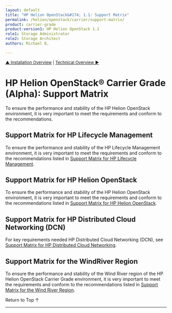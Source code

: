 ```yaml
---
layout: default
title: "HP Helion OpenStack&#174; 1.1: Support Matrix"
permalink: /helion/openstack/carrier/support-matrix/
product: carrier-grade
product-version1: HP Helion OpenStack 1.1
role1: Storage Administrator
role2: Storage Architect
authors: Michael B, 

---
```

<!--UNDER REVISION-->

<script>

function PageRefresh {
onLoad="window.refresh"
}

PageRefresh();

</script>

<p style="font-size: small;"> <a href="/helion/openstack/1.1/install/overview/">&#9650; Installation Overview</a>  | <a href="/helion/openstack/1.1/technical-overview/"> Technical Overview &#9654;</a></p>


# HP Helion OpenStack&#174; Carrier Grade (Alpha): Support Matrix
 
To ensure the performance and stability of the HP Helion OpenStack environment, it is very important to meet the requirements and conform to the recommendations.

## Support Matrix for HP Lifecycle Management

To ensure the performance and stability of the HP Lifecycle Management environment, it is very important to meet the requirements and conform to the recommendations listed in [Support Matrix for HP Lifecycle Management](/helion/openstack/carrier/support-matrix/hlm/).


## Support Matrix for HP Helion OpenStack

To ensure the performance and stability of the HP Helion OpenStack environment, it is very important to meet the requirements and conform to the recommendations listed in [Support Matrix for HP Helion OpenStack](/helion/openstack/carrier/support-matrix/helion/).

## Support Matrix for HP Distributed Cloud Networking (DCN) 

For key requirements needed HP Distributed Cloud Networking (DCN), see [Support Matrix for HP Distributed Cloud Networking](/helion/openstack/carrier/support-matrix/dcn/).

## Support Matrix for the WindRiver Region

To ensure the performance and stability of the Wind River region of the HP Helion OpenStack Carrier Grade environment, it is very important to meet the requirements and conform to the recommendations listed in [Support Matrix for the Wind River Region](/helion/openstack/carrier/support-matrix/wr/).


<a href="#top" style="padding:14px 0px 14px 0px; text-decoration: none;"> Return to Top &#8593; </a>

----
